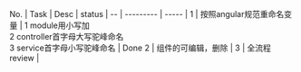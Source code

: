 No. | Task      | Desc  | status |
--  | --------- | -----  |
1 | 按照angular规范重命名变量 | 1 module用小写加 <br/>2 controller首字母大写驼峰命名<br/>3 service首字母小写驼峰命名 | Done
2 | 组件的可编辑，删除 |
3 | 全流程review |